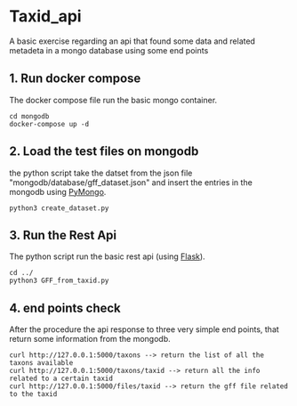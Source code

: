 # Taxid_api
 A basic exercise regarding an api that found some data and related metadeta in a mongo database using some end points

## 1. Run docker compose

The docker compose file run the basic mongo container.
```
cd mongodb
docker-compose up -d
```
## 2. Load the test files on mongodb

the python script take the datset from the  json file "mongodb/database/gff_dataset.json" and insert the entries in the mongodb using [PyMongo](https://github.com/mongodb/mongo-python-driver).
```
python3 create_dataset.py
```

## 3. Run the Rest Api

The python script run the basic rest api (using [Flask](https://github.com/pallets/flask)).
```
cd ../
python3 GFF_from_taxid.py
```

## 4. end points check

After the procedure the api response to three very simple end points, that return some information from the mongodb.
```
curl http://127.0.0.1:5000/taxons --> return the list of all the taxons available
curl http://127.0.0.1:5000/taxons/taxid --> return all the info related to a certain taxid
curl http://127.0.0.1:5000/files/taxid --> return the gff file related to the taxid 
```
